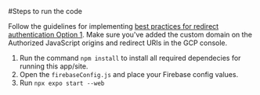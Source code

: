 #Steps to run the code

Follow the guidelines for implementing [best practices for redirect authentication Option 1](https://firebase.google.com/docs/auth/web/redirect-best-practices#update-authdomain). Make sure you've added the custom domain on the Authorized JavaScript origins and redirect URIs in the GCP console.

1. Run the command `npm install` to install all required dependecies for running this app/site.
2. Open the `firebaseConfig.js` and place your Firebase config values.
3. Run `npx expo start --web`

